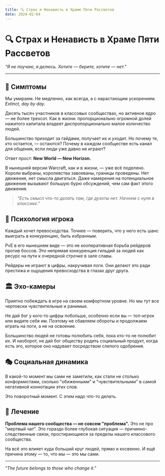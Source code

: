 ```yaml
---
title: 🔍 Страх и Ненависть в Храме Пяти Рассветов
date: 2024-02-04
---
```


# 🔍 Страх и Ненависть в Храме Пяти Рассветов

*"Я не поучаю, я делюсь. Хотите — берите, хотите — нет."*

---

## 🏥 Симптомы

Мы умираем. Не медленно, как всегда, а с нарастающим ускорением. *Extinct, day by day.*

Десять тысяч участников в классовых сообществах, но активное ядро — не более трехсот. Как в жизни: пропорционально огромной долей нажитого капитала владеет диспропорционально малое количество людей.

Большинство приходит за гайдами, получает их и уходит. Но почему те, кто остается, — остаются? Почему в каждом сообществе есть канал для общения, если люди уже давно не играют?

Ответ прост: **New World — New Horizon.**

В нынешней версии Warcraft, как и в жизни, — уже всё поделено. Короли выбраны, королевства завоеваны, границы проведены. Нет движения, нет смысла двигаться. Даже намерения на потенциальное движение вызывают большую бурю обсуждений, чем сам факт этого движения.

> *"Есть смысл что-то делать там, где духоты нет. Начнем с нуля в классике."*

## 🧠 Психология игрока

Каждый хочет превосходства. Точнее — поверить, что у него есть шанс выиграть в конкуренцию, быть избранным.

PvE в его нынешнем виде — это не кооперативная борьба рейдеров против боссов. Это непрямая конкуренция гильдий за людей как ресурс на пути к очередной строчке в зале славы.

Рейдеры не играют в цифры, накручивая логи. Они делают это ради престижа и ощущения превосходства в глазах друг друга.

## 🏛️ Эхо-камеры

Приятно побеждать в игре на своем комфортном уровне. Но мы тут все чертовски чувствительные и ранимые.

Не дай бог у кого-то цифры побольше, особенно если вы — топ-игрок или видите себя им. Поэтому не сбавляем обороты и продолжаем играть на логи, а не на освоение.

Большинство людей не готовы полюбить себя, пока кто-то не полюбит их. И наоборот, не дай бог обществу родить социальный продукт, когда есть эго, которое оно надувает посредством слепого одобрения.

## 🎭 Социальная динамика

В какой-то момент мы сами не заметили, как стали не столько конформистами, сколько "обиженными" и "чувствительными" в самой негативной коннотации этих слов.

Это поворотный момент. С этим надо что-то делать.

## 💊 Лечение

**Проблема нашего сообщества — не совсем "проблема".** Это не про "мертвый чат". Это гораздо более глубокая ситуация — причинно-следственные связи, простирающиеся за пределы нашего классового сообщества.

На всё это влияет куда больший круг людей, прямо и косвенно. И ещё причина этому — то, что мы — это мы сами.

---

*"The future belongs to those who change it."* 
